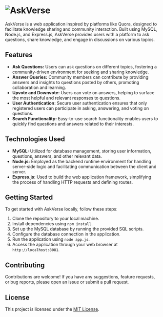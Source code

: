 # ![AskVerse]()
  

AskVerse is a web application inspired by platforms like Quora, designed to facilitate knowledge sharing and community interaction. Built using MySQL, Node.js, and Express.js, AskVerse provides users with a platform to ask questions, share knowledge, and engage in discussions on various topics.

## Features

- **Ask Questions:** Users can ask questions on different topics, fostering a community-driven environment for seeking and sharing knowledge.
- **Answer Queries:** Community members can contribute by providing answers and insights to questions posted by others, promoting collaboration and learning.
- **Upvote and Downvote:** Users can vote on answers, helping to surface the most helpful and relevant responses to questions.
- **User Authentication:** Secure user authentication ensures that only registered users can participate in asking, answering, and voting on questions.
- **Search Functionality:** Easy-to-use search functionality enables users to quickly find questions and answers related to their interests.

## Technologies Used

- **MySQL:** Utilized for database management, storing user information, questions, answers, and other relevant data.
- **Node.js:** Employed as the backend runtime environment for handling server-side logic and facilitating communication between the client and server.
- **Express.js:** Used to build the web application framework, simplifying the process of handling HTTP requests and defining routes.

## Getting Started

To get started with AskVerse locally, follow these steps:

1. Clone the repository to your local machine.
2. Install dependencies using `npm install`.
3. Set up the MySQL database by running the provided SQL scripts.
4. Configure the database connection in the application.
5. Run the application using `node app.js`.
6. Access the application through your web browser at `http://localhost:8081`.

## Contributing

Contributions are welcome! If you have any suggestions, feature requests, or bug reports, please open an issue or submit a pull request. 

## License

This project is licensed under the [MIT License](LICENSE).
